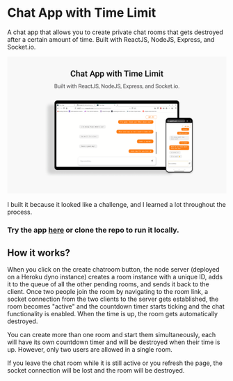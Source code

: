 # Chat App with Time Limit

A chat app that allows you to create private chat rooms that gets destroyed after a certain amount of time.
Built with ReactJS, NodeJS, Express, and Socket.io.

![Chat App with Time Limit](chat-app.png)

I built it because it looked like a challenge, and I learned a lot throughout the process.

### Try the app [here](https://alaajerbi.com/chatrooms) or clone the repo to run it locally.

## How it works?

When you click on the create chatroom button, the node server (deployed on a Heroku dyno instance) creates a room instance with a unique ID, adds it to the queue of all the other pending rooms, and sends it back to the client. Once two people join the room by navigating to the room link, a socket connection from the two clients to the server gets established, the room becomes "active" and the countdown timer starts ticking and the chat functionality is enabled. When the time is up, the room gets automatically destroyed.

You can create more than one room and start them simultaneously, each will have its own countdown timer and will be destroyed when their time is up. However, only two users are allowed in a single room.

If you leave the chat room while it is still active or you refresh the page, the socket connection will be lost and the room will be destroyed. 


